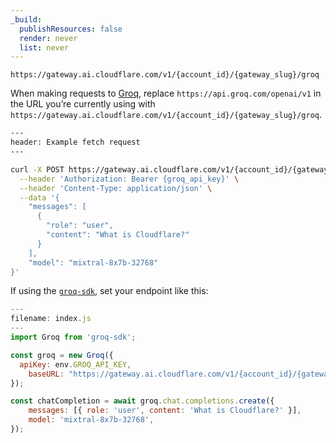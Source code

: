 ```yaml
---
_build:
  publishResources: false
  render: never
  list: never
---
```


`https://gateway.ai.cloudflare.com/v1/{account_id}/{gateway_slug}/groq`

When making requests to [Groq](https://groq.com/), replace `https://api.groq.com/openai/v1` in the URL you’re currently using with `https://gateway.ai.cloudflare.com/v1/{account_id}/{gateway_slug}/groq`.

```bash
---
header: Example fetch request
---

curl -X POST https://gateway.ai.cloudflare.com/v1/{account_id}/{gateway_slug}/groq/chat/completions \
  --header 'Authorization: Bearer {groq_api_key}' \
  --header 'Content-Type: application/json' \
  --data '{
    "messages": [
      {
        "role": "user",
        "content": "What is Cloudflare?"
      }
    ],
    "model": "mixtral-8x7b-32768"
}'
```

If using the [`groq-sdk`](https://www.npmjs.com/package/groq-sdk), set your endpoint like this:

```javascript
---
filename: index.js
---
import Groq from 'groq-sdk';

const groq = new Groq({
  apiKey: env.GROQ_API_KEY,
	baseURL: "https://gateway.ai.cloudflare.com/v1/{account_id}/{gateway_slug}/groq"
});

const chatCompletion = await groq.chat.completions.create({
	messages: [{ role: 'user', content: 'What is Cloudflare?' }],
	model: 'mixtral-8x7b-32768',
});
```